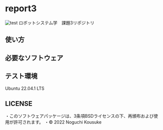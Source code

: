 # report3
![test](https://github.com/noguchi82/report3)
ロボットシステム学　課題3リポジトリ

## 使い方



## 必要なソフトウェア

## テスト環境
Ubuntu 22.04.1 LTS

## LICENSE
・このソフトウェアパッケージは、3条項BSDライセンスの下、再頒布および使用が許可されます。
・© 2022 Noguchi Kousuke
